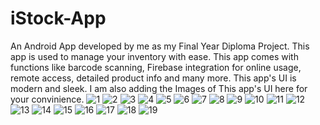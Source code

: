 # iStock-App
An Android App developed by me as my Final Year Diploma Project. This app is used to manage your inventory with ease. This app comes with functions like barcode scanning, Firebase integration for online usage, remote access, detailed product info and many more. This app's UI is modern and sleek.
I am also adding the Images of This app's UI here for your convinience.
![1](https://user-images.githubusercontent.com/82360102/132231294-66c446b9-374a-47dd-a8d4-48433afe6082.jpg)
![2](https://user-images.githubusercontent.com/82360102/132231306-45d7e047-f541-4613-a617-d2b79370c18c.jpg)
![3](https://user-images.githubusercontent.com/82360102/132231313-07412d9a-de73-4813-94a5-94181aed6e41.jpg)
![4](https://user-images.githubusercontent.com/82360102/132231326-a2de64b5-4be3-4e28-995b-0713693a2624.jpg)
![5](https://user-images.githubusercontent.com/82360102/132231337-b85e163a-926c-40dd-8077-9036771e41ee.jpg)
![6](https://user-images.githubusercontent.com/82360102/132231347-e29532e0-7976-4d7a-a794-f24413ef7d7d.jpg)
![7](https://user-images.githubusercontent.com/82360102/132231361-3c3763ba-7099-481b-9202-7343598d7cde.jpg)
![8](https://user-images.githubusercontent.com/82360102/132231365-448c51a8-e42b-4059-aa00-572c8124a5ce.jpg)
![9](https://user-images.githubusercontent.com/82360102/132231367-c7431b24-f4d2-4d5d-839e-65067dfdeca5.jpg)
![10](https://user-images.githubusercontent.com/82360102/132231376-6147a116-bf88-4b75-b2dd-451c3fd5472e.jpg)
![11](https://user-images.githubusercontent.com/82360102/132231380-cdb03aaa-df9f-4308-ade0-d6e06ac81f18.jpg)
![12](https://user-images.githubusercontent.com/82360102/132231382-6f52b84d-9e07-4400-b396-26316c36388a.jpg)
![13](https://user-images.githubusercontent.com/82360102/132231384-976482f4-4a61-4e96-b6d7-86152e526fdb.jpg)
![14](https://user-images.githubusercontent.com/82360102/132231385-ca262306-dcb7-413b-a277-afb93c58b702.jpg)
![15](https://user-images.githubusercontent.com/82360102/132231388-c376c1ff-2acc-4ab3-b7b9-0231dfcf12a4.jpg)
![16](https://user-images.githubusercontent.com/82360102/132231389-f68cbea0-0272-44ad-a3c3-020c80ec8f14.jpg)
![17](https://user-images.githubusercontent.com/82360102/132231392-b660d074-b369-44f6-bfe0-65162b565fbd.jpg)
![18](https://user-images.githubusercontent.com/82360102/132231394-94b113ba-84c1-4cba-b138-beafd1a7d002.jpg)
![19](https://user-images.githubusercontent.com/82360102/132231398-8237ff45-1ef6-4703-8970-cf817ec91012.jpg)
